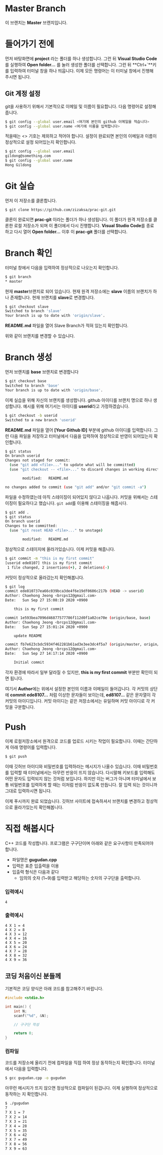 # Master Branch
이 브랜치는 **Master** 브랜치입니다.

# 들어가기 전에
먼저 바탕화면에 **project** 라는 폴더를 하나 생성합니다. 그런 뒤 **Visual Studio Code**를 실행하여 **Open folder...** 를 눌러 생성한 폴더를 선택합니다. 그런 뒤 **Ctrl+`**키를 입력하여 터미널 창을 하나 띄웁니다. 이제 모든 명령어는 이 터미널 창에서 진행해 주시면 됩니다.

## Git 계정 설정
git을 사용하기 위해서 기본적으로 이메일 및 이름이 필요합니다. 다음 명령어로 설정해줍니다.

```sh
$ git config --global user.email <여기에 본인의 github 이메일을 적습니다>
$ git config --global user.name <여기에 이름을 입력합니다>
```
적을때는 &lt;&gt; 기호는 제외하고 적어야 합니다. 설정이 완료되면 본인의 이메일과 이름이 정상적으로 설정 되어있는지 확인합니다.
```sh
$ git config --global user.email
gildong@something.com
$ git config --global user.name
Hong Gildong
```

# Git 실습
먼저 이 저장소를 클론합니다.

```
$ git clone https://github.com/zizaksa/prac-git.git
```

클론이 완료되면 **prac-git** 이라는 폴더가 하나 생성됩니다. 이 폴더가 원격 저장소를 클론한 로컬 저장소가 되며 이 폴더에서 다시 진행합니다. **Visual Studio Code**를 종료하고 다시 열어 **Open folder...** 이후 이 **prac-git** 폴더를 선택합니다.

# Branch 확인
터미널 창에서 다음을 입력하여 정상적으로 나오는지 확인합니다.

```sh
$ git branch
* master
```

현재 **master**브랜치로 되어 있습니다. 현재 원격 저장소에는 **slave** 이름의 브랜치가 하나 존재합니다. 현재 브랜치를 **slave**로 변경합니다.

```sh
$ git checkout slave
Switched to branch 'slave'
Your branch is up to date with 'origin/slave'.
```

**README.md** 파일을 열어 Slave Branch가 적혀 있는지 확인합니다.

위와 같이 브랜치를 변경할 수 있습니다.

# Branch 생성
먼저 브랜치를 **base** 브랜치로 변경합니다

```sh
$ git checkout base
Switched to branch 'base'
Your branch is up to date with 'origin/base'.
```

이제 실습을 위해 자신의 브랜치를 생성합니다. github 아이디를 브랜치 명으로 하나 생성합니다. 예시를 위해 여기서는 아이디를 **userid**라고 가정하겠습니다.

```sh
$ git checkout -b userid
Switched to a new branch 'userid'
```

**README.md** 파일을 열어 **[Your Github ID]** 부분에 github 아이디를 입력합니다. 그런 다음 파일을 저장하고 터미널에서 다음을 입력하여 정상적으로 반영이 되어있는지 확인합니다.

```sh
$ git status
On branch userid
Changes not staged for commit:
  (use "git add <file>..." to update what will be committed)
  (use "git checkout -- <file>..." to discard changes in working directory)

        modified:   README.md

no changes added to commit (use "git add" and/or "git commit -a")
```

파일을 수정하였는데 아직 스테이징이 되어있지 않다고 나옵니다. 커밋을 위해서는 스테이징이 필요하다고 했습니다. `git add`를 이용해 스테이징을 해줍시다.

```sh
$ git add .
$ git status
On branch userid
Changes to be committed:
  (use "git reset HEAD <file>..." to unstage)

        modified:   README.md
```

정상적으로 스테이지에 올라가있습니다. 이제 커밋을 해줍니다.

```sh
$ git commit -m "this is my first commit"
[userid ede8107] this is my first commit
 1 file changed, 2 insertions(+), 2 deletions(-)
```

커밋이 정상적으로 올라갔는지 확인해봅니다.
```sh
$ git log
commit ede810737ea66c039bca3de4f6e19df0606c217b (HEAD -> userid)
Author: Chaehong Jeong <brcps12@gmail.com>
Date:   Sun Sep 27 15:08:19 2020 +0900

    this is my first commit

commit 1e593bea7096d46877577786f112d0f1a02ce70e (origin/base, base)
Author: Chaehong Jeong <brcps12@gmail.com>
Date:   Sun Sep 27 15:01:24 2020 +0900

    update README

commit fb7e623cbdc5934f462281b61ad3e3ee3dc4f5a7 (origin/master, origin/HEAD, master)
Author: Chaehong Jeong <brcps12@gmail.com>
Date:   Sun Sep 27 14:17:14 2020 +0900

    Initial commit
```

각자 환경에 따라서 일부 달라질 수 있지만, **this is my first commit** 부분만 확인이 되면 됩니다.

여기서 **Author**에는 위에서 설정한 본인의 이름과 이메일이 들어갑니다. 각 커밋의 상단에 **commit ede8107...** 처럼 이상한 문자들이 보이는데, **ed8107...** 같은 문자열이 각 커밋의 아이디입니다. 커밋 아이디는 같은 저장소에서는 유일하며 커밋 아이디로 각 커밋을 구분합니다.

# Push
이제 로컬저장소에서 원격으로 코드를 업로드 시키는 작업이 필요합니다. 이때는 간단하게 아래 명령어를 입력합니다.

```sh
$ git push
```

이때 깃허브 아이디와 비밀번호를 입력하라는 메시지가 나올수 있습니다. 이때 비밀번호를 입력할 때 터미널에서는 아무런 반응이 뜨지 않습니다. 다시말해 키보드를 입력해도 어떤 문자도 입력되지 않는 것처럼 보입니다. 하지만 이는 버그가 아니며 터미널에서 보통 비밀번호를 입력하게 할 때는 이처럼 반응이 없도록 만듭니다. 잘 입력 되는 것이니까 그대로 입력하시면 됩니다.

이제 푸시까지 완료 되었습니다. 깃허브 사이트에 접속하셔서 브랜치를 변경하고 정상적으로 올라가있는지 확인해봅니다.

# 직접 해봅시다
C++ 코드를 작성합니다. 프로그램은 구구단이며 아래와 같은 요구사항이 만족되어야 합니다.

- 파일명은 **gugudan.cpp**
- 입력은 표준 입출력을 이용
- 입출력 형식은 다음과 같다
  - 임의의 숫자 (1~9)를 입력받고 해당하는 숫자의 구구단을 출력합니다.

### 입력예시
```
4
```

### 출력예시
```
4 X 1 = 4
4 X 2 = 8
4 X 3 = 12
4 X 4 = 16
4 X 5 = 20
4 X 6 = 24
4 X 7 = 28
4 X 8 = 32
4 X 9 = 36
```

## 코딩 처음이신 분들께
기본적은 코딩 양식은 아래 코드를 참고해주기 바랍니다.

```c++
#include <stdio.h>

int main() {
    int N;
    scanf("%d", &N);

    // 구구단 작성

    return 0;
}
```

### 컴파일
코드를 저장소에 올리기 전에 컴파일을 직접 하여 정상 동작하는지 확인합니다. 터미널에서 다음을 입력합니다.

```sh
$ gcc gugudan.cpp -o gugudan
```

아무런 메시지가 뜨지 않으면 정상적으로 컴파일이 된겁니다. 이제 실행하여 정상적으로 동작하는 지 확인합니다.

```sh
$ ./gugudan
7
7 X 1 = 7
7 X 2 = 14
7 X 3 = 21
7 X 4 = 28
7 X 5 = 35
7 X 6 = 42
7 X 7 = 49
7 X 8 = 56
7 X 9 = 63
```